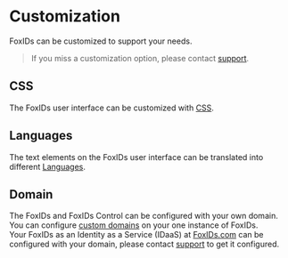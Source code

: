# Customization

FoxIDs can be customized to support your needs. 

> If you miss a customization option, please contact [support](https://www.foxids.com/support).

## CSS

The FoxIDs user interface can be customized with [CSS](css.md).

## Languages

The text elements on the FoxIDs user interface can be translated into different [Languages](language.md).

## Domain

The FoxIDs and FoxIDs Control can be configured with your own domain. You can configure [custom domains](deployment#custom-domains) on your one instance of FoxIDs.  
Your FoxIDs as an Identity as a Service (IDaaS) at [FoxIDs.com](https://foxids.com) can be configured with your domain, please contact [support](https://www.foxids.com/support) to get it configured.
